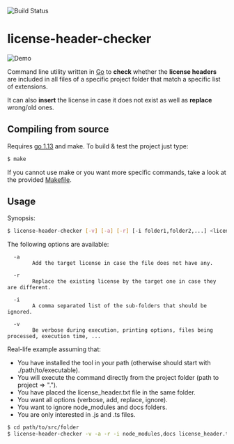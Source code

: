 ![Build Status](https://github.com/lsm-dev/license-header-checker/workflows/Go/badge.svg)

# license-header-checker

![Demo](demo/demo.gif)

Command line utility written in [Go](https://golang.org) to **check** whether the **license headers** are included in all files of a specific project folder that match a specific list of extensions.

It can also **insert** the license in case it does not exist as well as **replace** wrong/old ones.

## Compiling from source

Requires [go 1.13](https://golang.org/doc/devel/release.html#go1.13) and make. To build & test the project just type:

```bash
$ make
```
If you cannot use make or you want more specific commands, take a look at the provided [Makefile](https://github.com/lsm-dev/license-header-checker/blob/master/Makefile).

## Usage

Synopsis:

```bash
$ license-header-checker [-v] [-a] [-r] [-i folder1,folder2,...] <license-path> <project-path> <extensions...>
```

The following options are available:

```
  -a
    	Add the target license in case the file does not have any.

  -r
    	Replace the existing license by the target one in case they are different.

  -i
    	A comma separated list of the sub-folders that should be ignored.

  -v	
  		Be verbose during execution, printing options, files being processed, execution time, ...
````

Real-life example assuming that:
* You have installed the tool in your path (otherwise should start with ./path/to/executable).
* You will execute the command directly from the project folder (path to project => ".").
* You have placed the license_header.txt file in the same folder.
* You want all options (verbose, add, replace, ignore).
* You want to ignore node_modules and docs folders.
* You are only interested in .js and .ts files.


```bash
$ cd path/to/src/folder
$ license-header-checker -v -a -r -i node_modules,docs license_header.txt . js ts
```
